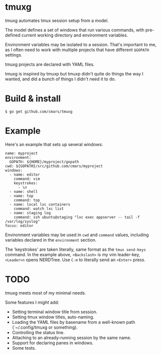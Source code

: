 # tmuxg

tmuxg automates tmux session setup from a model.

The model defines a set of windows that run various commands, with
pre-defined current working directory and environment variables.

Environment variables may be isolated to a session. That's important to me, as
I often need to work with multiple projects that have different `$GOPATH`
settings.

tmuxg projects are declared with YAML files.

tmuxg is inspired by tmuxp but tmuxp didn't quite do things the way I wanted,
and did a bunch of things I didn't need it to do.

# Build & install

    $ go get github.com/cmars/tmuxg

# Example

Here's an example that sets up several windows:

```
name: myproject
environment:
  GOPATH: ${HOME}/myproject/gopath
cwd: ${GOPATH}/src/github.com/cmars/myproject
windows:
  - name: editor
    command: vim
    keystrokes:
      - \n
  - name: shell
  - name: top
    command: top
  - name: local lxc containers
    command: watch lxc list
  - name: staging log
    command: ssh ubuntu@staging "lxc exec appserver -- tail -f /var/log/syslog"
focus: editor
```

Environment variables may be used in `cwd` and `command` values, including
variables declared in the `environment` section.

The 'keystrokes' are taken literally, same format as the `tmux send-keys`
command. In the example above, `<Backslash>` is my vim leader-key,
`<Leader>n` opens NERDTree. Use `C-m` to literally send an `<Enter>` press.

# TODO

tmuxg meets most of my minimal needs.

Some features I _might_ add:

- Setting terminal window title from session.
- Setting tmux window titles, auto-naming.
- Loading the YAML files by basename from a well-known path (`~/.config/tmuxg or something).
- Controlling the status line.
- Attaching to an already-running session by the same name.
- Support for declaring panes in windows.
- Some tests.
